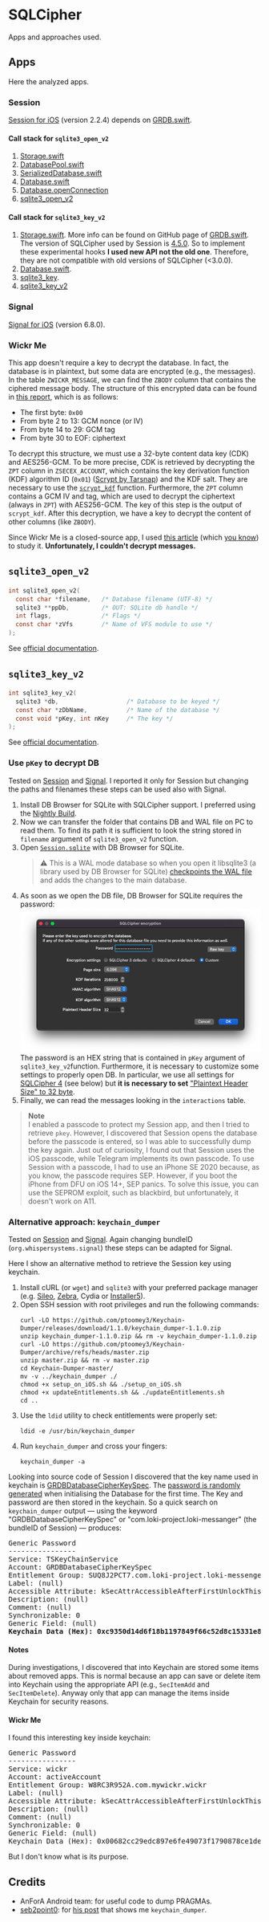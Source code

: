 # SQLCipher

Apps and approaches used.

## Apps

Here the analyzed apps.

### Session

[Session for iOS](https://github.com/oxen-io/session-ios) (version 2.2.4) depends on [GRDB.swift](https://github.com/groue/GRDB.swift).

#### Call stack for `sqlite3_open_v2`

1. [Storage.swift](https://github.com/oxen-io/session-ios/blob/8976ab5f5f0a63db232e3278b23ccfe808e800fc/SessionUtilitiesKit/Database/Storage.swift#L89-L91)
2. [DatabasePool.swift](https://github.com/groue/GRDB.swift/blob/ba68e3b02d9ed953a0c9ff43183f856f20c9b7ce/GRDB/Core/DatabasePool.swift#L29-L44)
3. [SerializedDatabase.swift](https://github.com/groue/GRDB.swift/blob/ba68e3b02d9ed953a0c9ff43183f856f20c9b7ce/GRDB/Core/SerializedDatabase.swift#L46-L49)
4. [Database.swift](https://github.com/groue/GRDB.swift/blob/ba68e3b02d9ed953a0c9ff43183f856f20c9b7ce/GRDB/Core/Database.swift#L303)
5. [Database.openConnection](https://github.com/groue/GRDB.swift/blob/ba68e3b02d9ed953a0c9ff43183f856f20c9b7ce/GRDB/Core/Database.swift#L321-L342)
6. [sqlite3_open_v2](https://github.com/groue/GRDB.swift/blob/ba68e3b02d9ed953a0c9ff43183f856f20c9b7ce/GRDB/Core/Database.swift#L324)

#### Call stack for `sqlite3_key_v2`

1. [Storage.swift](https://github.com/oxen-io/session-ios/blob/8976ab5f5f0a63db232e3278b23ccfe808e800fc/SessionUtilitiesKit/Database/Storage.swift#L62-L87).
   More info can be found on GitHub page of [GRDB.swift](https://github.com/groue/GRDB.swift/blob/master/README.md#creating-or-opening-an-encrypted-database).
   The version of SQLCipher used by Session is [4.5.0](https://github.com/oxen-io/session-ios/blob/8976ab5f5f0a63db232e3278b23ccfe808e800fc/Podfile#L13-L14).
   So to implement these experimental hooks **I used new API not the old one**.
   Therefore, they are not compatible with old versions of SQLCipher (&lt;3.0.0).
2. [Database.swift](https://github.com/groue/GRDB.swift/blob/ba68e3b02d9ed953a0c9ff43183f856f20c9b7ce/GRDB/Core/Database.swift#L1587-L1603).
3. [sqlite3_key](https://github.com/sqlcipher/sqlcipher/blob/8763afaf13231cb1fc835b52c94ada23f8e47b3d/src/crypto.c#L914-L917).
4. [sqlite3_key_v2](https://github.com/sqlcipher/sqlcipher/blob/8763afaf13231cb1fc835b52c94ada23f8e47b3d/src/crypto.c#L919-L928)

### Signal

[Signal for iOS](https://apps.apple.com/us/app/signal-private-messenger/id874139669) (version 6.8.0).

### Wickr Me

This app doesn't require a key to decrypt the database. 
In fact, the database is in plaintext, but some data are encrypted (e.g., the messages). 
In the table `ZWICKR_MESSAGE`, we can find the `ZBODY` column that contains the ciphered message body. 
The structure of this encrypted data can be found in [this report](https://oops.math.spbu.ru/SE/diploma/2021/pi/Cherniavskii-report.pdf#page=14), which is as follows:
- The first byte: `0x00`
- From byte 2 to 13: GCM nonce (or IV)
- From byte 14 to 29: GCM tag
- From byte 30 to EOF: ciphertext

To decrypt this structure, we must use a 32-byte content data key (CDK) and AES256-GCM. 
To be more precise, CDK is retrieved by decrypting the `ZPT` column in `ZSECEX_ACCOUNT`, which contains the key derivation function (KDF) algorithm ID (`0x01`) ([Scrypt by Tarsnap](https://github.com/Tarsnap/scrypt)) and the KDF salt. 
They are necessary to use the [`scrypt_kdf`](https://github.com/Tarsnap/scrypt#using-scrypt-as-a-kdf) function. 
Furthermore, the `ZPT` column contains a GCM IV and tag, which are used to decrypt the ciphertext (always in `ZPT`) with AES256-GCM. 
The key of this step is the output of `scrypt_kdf`. 
After this decryption, we have a key to decrypt the content of other columns (like `ZBODY`).

Since Wickr Me is a closed-source app, I used [this article](https://www.sciencedirect.com/science/article/pii/S2666281721000366) (which [you know](https://people.unipmn.it/sguazt/publication/anglano-2021-useraction/Anglano-2021-UserAction.pdf#page=13)) to study it. 
**Unfortunately, I couldn't decrypt messages.**

## `sqlite3_open_v2`
```c
int sqlite3_open_v2(
  const char *filename,   /* Database filename (UTF-8) */
  sqlite3 **ppDb,         /* OUT: SQLite db handle */
  int flags,              /* Flags */
  const char *zVfs        /* Name of VFS module to use */
);
```
See [official documentation](https://www.sqlite.org/c3ref/open.html).

## `sqlite3_key_v2`
```c
int sqlite3_key_v2(
  sqlite3 *db,                   /* Database to be keyed */
  const char *zDbName,           /* Name of the database */
  const void *pKey, int nKey     /* The key */
);
```
See [official documentation](https://www.zetetic.net/sqlcipher/sqlcipher-api/#sqlite3_key).

### Use `pKey` to decrypt DB

Tested on [Session](#session) and [Signal](#signal).
I reported it only for Session but changing the paths and filenames these steps can be used also with Signal.

1. Install DB Browser for SQLite with SQLCipher support. I preferred using the [Nightly Build](https://nightlies.sqlitebrowser.org/latest/).
2. Now we can transfer the folder that contains DB and WAL file on PC to read them.
   To find its path it is sufficient to look the string stored in `filename` argument of `sqlite3_open_v2` function.
3. Open [`Session.sqlite`](https://github.com/oxen-io/session-ios/blob/8976ab5f5f0a63db232e3278b23ccfe808e800fc/SessionUtilitiesKit/Database/Storage.swift#L10) with DB Browser for SQLite.
   > :warning: This is a WAL mode database so when you open it libsqlite3 (a library used by DB Browser for SQLite) [checkpoints the WAL file](https://sqliteforensictoolkit.com/forensic-examination-of-sqlite-write-ahead-log-wal-files/) and adds the changes to the main database.
4. As soon as we open the DB file, DB Browser for SQLite requires the password:</br>
   ![SQLCipher settings](../../docs/images/db4s.png?raw=true "SQLCipher settings")</br>
   The password is an HEX string that is contained in `pKey` argument of `sqlite3_key_v2`function.
   Furthermore, it is necessary to customize some settings to properly open DB.
   In particular, we use all settings for [SQLCipher 4](https://www.zetetic.net/sqlcipher/design/) (see below) but **it is necessary to set** ["Plaintext Header Size" to 32 byte](https://github.com/oxen-io/session-ios/blob/8976ab5f5f0a63db232e3278b23ccfe808e800fc/SessionUtilitiesKit/Database/Storage.swift#L81-L86).
5. Finally, we can read the messages looking in the `interactions` table.

> **Note**<br/>
> I enabled a passcode to protect my Session app, and then I tried to retrieve `pkey`. 
> However, I discovered that Session opens the database before the passcode is entered, so I was able to successfully dump the key again. 
> Just out of curiosity, I found out that Session uses the iOS passcode, while Telegram implements its own passcode. 
> To use Session with a passcode, I had to use an iPhone SE 2020 because, as you know, the passcode requires SEP. 
> However, if you boot the iPhone from DFU on iOS 14+, SEP panics. 
> To solve this issue, you can use the SEPROM exploit, such as blackbird, but unfortunately, it doesn't work on A11.

### Alternative approach: `keychain_dumper`

Tested on [Session](#session) and [Signal](#signal).
Again changing bundleID (`org.whispersystems.signal`) these steps can be adapted for Signal.

Here I show an alternative method to retrieve the Session key using keychain.
1. Install cURL (or `wget`) and `sqlite3` with your preferred package manager (e.g. [Sileo](https://getsileo.app/), [Zebra](https://getzbra.com/), Cydia or [Installer5](https://apptapp.me/repo/)).
2. Open SSH session with root privileges and run the following commands:
   ```shell
   curl -LO https://github.com/ptoomey3/Keychain-Dumper/releases/download/1.1.0/keychain_dumper-1.1.0.zip
   unzip keychain_dumper-1.1.0.zip && rm -v keychain_dumper-1.1.0.zip
   curl -LO https://github.com/ptoomey3/Keychain-Dumper/archive/refs/heads/master.zip
   unzip master.zip && rm -v master.zip
   cd Keychain-Dumper-master/
   mv -v ../keychain_dumper ./
   chmod +x setup_on_iOS.sh && ./setup_on_iOS.sh
   chmod +x updateEntitlements.sh && ./updateEntitlements.sh
   cd ..
   ```
3. Use the `ldid` utility to check entitlements were properly set:
   ```shell
   ldid -e /usr/bin/keychain_dumper
   ```
4. Run `keychain_dumper` and cross your fingers:
   ```shell
   keychain_dumper -a
   ```
Looking into source code of Session I discovered that the key name used in keychain is [GRDBDatabaseCipherKeySpec](https://github.com/oxen-io/session-ios/blob/9a4988f2126135950a2a8d7c43873433aec6b751/SessionUtilitiesKit/Database/Storage.swift#L12).
The [password is randomly generated](https://github.com/oxen-io/session-ios/blob/9a4988f2126135950a2a8d7c43873433aec6b751/SessionUtilitiesKit/Database/Storage.swift#L252-L263) when initialising the Database for the first time. 
The Key and password are then stored in the keychain.
So a quick search on `keychain_dumper` output &mdash; using the keyword "GRDBDatabaseCipherKeySpec" or "com.loki-project.loki-messanger" (the bundleID of Session) &mdash; produces:
<pre>
Generic Password
----------------
Service: TSKeyChainService
Account: GRDBDatabaseCipherKeySpec
Entitlement Group: SUQ8J2PCT7.com.loki-project.loki-messenger
Label: (null)
Accessible Attribute: kSecAttrAccessibleAfterFirstUnlockThisDeviceOnly, protection level 4
Description: (null)
Comment: (null)
Synchronizable: 0
Generic Field: (null)
<b>Keychain Data (Hex): 0xc9350d14d6f18b1197849f66c52d8c15331e814b439af4bb5179e745dcfe744c838235f3f339061ef547609f20972196</b>
</pre>

#### Notes

During investigations, I discovered that into Keychain are stored some items about removed apps.
<span><!-- https://gist.github.com/0xmachos/5bcf2ad0085e09f3b553a88bb0e0574d --></span>
This is normal because an app can save or delete item into Keychain using the appropriate API (e.g., `SecItemAdd` and `SecItemDelete`).
<span><!-- https://gist.github.com/dhoerl/1170641#file-keychainitemwrapper-m-L118-L119 --></span>
Anyway only that app can manage the items inside Keychain for security reasons.

#### Wickr Me

I found this interesting key inside keychain:
<pre>
Generic Password
----------------
Service: wickr
Account: activeAccount
Entitlement Group: W8RC3R952A.com.mywickr.wickr
Label: (null)
Accessible Attribute: kSecAttrAccessibleAfterFirstUnlockThisDeviceOnly, protection level 4
Description: (null)
Comment: (null)
Synchronizable: 0
Generic Field: (null)
Keychain Data (Hex): 0x00682cc29edc897e6fe49073f1790878ce1dea50b01a5e547c68a3173368e84de1
</pre>
But I don't know what is its purpose.

## Credits

- AnForA Android team: for useful code to dump PRAGMAs.
- [seb2point0](https://github.com/seb2point0): for [his post](https://cight.co/backup-signal-ios-jailbreak/) that shows me `keychain_dumper`.

